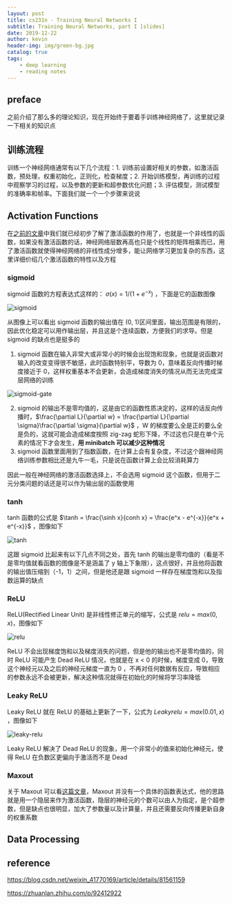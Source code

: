 ```yaml
---
layout: post
title: cs231n - Training Neural Networks I
subtitle: Training Neural Networks, part I [slides]
date: 2019-12-22
author: kevin
header-img: img/green-bg.jpg
catalog: true
tags:
    - deep learning
    - reading notes
---
```




## preface



之前介绍了那么多的理论知识，现在开始终于要着手训练神经网络了，这里就记录一下相关的知识点



## 训练流程



训练一个神经网络通常有以下几个流程：1. 训练前设置好相关的参数，如激活函数，预处理，权重初始化，正则化，检查梯度；2. 开始训练模型，再训练的过程中观察学习的过程，以及参数的更新和超参数优化问题；3. 评估模型，测试模型的准确率和帧率。下面我们就一个一个步骤来说说



## Activation Functions



在[之前的文章](https://szukevin.site/2019/11/09/cs231n-Neural-Networks/)中我们就已经初步了解了激活函数的作用了，也就是一个非线性的函数，如果没有激活函数的话，神经网络层数再高也只是个线性的矩阵相乘而已，用了激活函数就使得神经网络的非线性成分增多，能让网络学习更加复杂的东西，这里详细价绍几个激活函数的特性以及方程



### sigmoid



sigmoid 函数的方程表达式这样的： $\sigma(x) = 1 / (1 + e^{-x})$  ，下面是它的函数图像



![sigmoid](https://i.loli.net/2020/01/14/L7PoGxmSc9jbiz6.png)



从图像上可以看出 sigmoid 函数的输出值在 (0, 1)区间里面，输出范围是有限的，因此优化稳定可以用作输出层，并且这是个连续函数，方便我们的求导。但是 sigmoid 的缺点也是挺多的

1. sigmoid 函数在输入非常大或非常小的时候会出现饱和现象，也就是说函数对输入的改变变得很不敏感，此时函数特别平，导数为 0，意味着反向传播时梯度接近于 0，这样权重基本不会更新，会造成梯度消失的情况从而无法完成深层网络的训练

![sigmoid-gate](https://i.loli.net/2020/01/14/CD73n6csl2kZzd9.jpg)



2. sigmoid 的输出不是零均值的，这是由它的函数性质决定的，这样的话反向传播时，$\frac{\partial L}{\partial w} = \frac{\partial L}{\partial \sigma}\frac{\partial \sigma}{\partial w}$ ，W 的梯度要么全是正的要么全是负的，这就可能会造成梯度按照 zig-zag 蛇形下降，不过这也只是在单个元素的情况下才会发生，**用 minibatch 可以减少这种情况**
3. sigmoid 函数里面用到了指数函数，在计算上会有复杂度，不过这个跟神经网络训练参数相比还是九牛一毛，只是说在函数计算上会比较消耗算力



因此一般在神经网络的激活函数选择上，不会选用 sigmoid 这个函数，但用于二元分类问题的话还是可以作为输出层的函数使用



### tanh



tanh 函数的公式是 $\tanh = \frac{\sinh x}{conh x} = \frac{e^x - e^{-x}}{e^x + e^{-x}}$ ，图像如下



![tanh](https://i.loli.net/2020/01/14/9fnBjCR35ZdMQLx.png)



这跟 sigmoid 比起来有以下几点不同之处，首先 tanh 的输出是零均值的（看是不是零均值就看函数的图像是不是涵盖了 y 轴上下象限），这点很好，并且他将函数的输出值压缩到（-1，1）之间，但是他还是跟 sigmoid 一样存在梯度饱和以及指数运算的缺点



### ReLU



ReLU(Rectified Linear Unit) 是非线性修正单元的缩写，公式是 $relu = max(0, x)$，图像如下



![relu](https://i.loli.net/2020/01/14/QXbo4SJdOmhsvHM.png)

 

ReLU 不会出现梯度饱和以及梯度消失的问题，但是他的输出也不是零均值的，同时 ReLU 可能产生 Dead ReLU 情况，也就是在 x < 0 的时候，梯度变成 0，导致这个神经元以及之后的神经元梯度一直为 0 ，不再对任何数据有反应，导致相应的参数永远不会被更新，解决这种情况就得在初始化的时候将学习率降低



### Leaky ReLU



Leaky ReLU 就在 ReLU 的基础上更新了一下，公式为 $Leaky relu = max(0.01, x)$ ，图像如下



![leaky-relu](https://i.loli.net/2020/01/14/2kwqZWIf9JNjmEp.png)



Leaky ReLU 解决了 Dead ReLU 的现象，用一个非常小的值来初始化神经元，使得 ReLU 在负数区更偏向于激活而不是 Dead 



### Maxout 



关于 Maxout 可以看[这篇文章](https://zhuanlan.zhihu.com/p/92412922)，Maxout 并没有一个具体的函数表达式，他的思路就是用一个隐层来作为激活函数，隐层的神经元的个数可以由人为指定，是个超参数，但是缺点也很明显，加大了参数量以及计算量，并且还需要反向传播更新自身的权重系数



## Data Processing











## reference



https://blog.csdn.net/weixin_41770169/article/details/81561159

https://zhuanlan.zhihu.com/p/92412922







